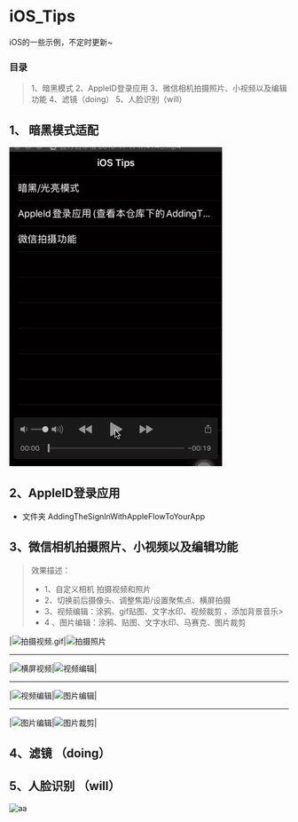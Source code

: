 # iOS_Tips
iOS的一些示例，不定时更新~
### 目录 
> 1、暗黑模式  2、AppleID登录应用  3、微信相机拍摄照片、小视频以及编辑功能 4、滤镜（doing） 5、人脸识别（will）

## 1、 暗黑模式适配

![暗黑模式](PrviewPicture/暗黑模式.gif)
  
## 2、AppleID登录应用

* 文件夹 AddingTheSignInWithAppleFlowToYourApp

## 3、微信相机拍摄照片、小视频以及编辑功能  
> 效果描述：  
> * 1、自定义相机 拍摄视频和照片
> * 2、切换前后摄像头、调整焦距/设置聚焦点、横屏拍摄
> * 3、视频编辑：涂鸦、gif贴图、文字水印、视频裁剪 、添加背景音乐> 
> * 4 、图片编辑：涂鸦、贴图、文字水印、马赛克、图片裁剪

|![拍摄视频.gif](https://upload-images.jianshu.io/upload_images/1708447-0c93cbc1fd0222af.gif?imageMogr2/auto-orient/strip)|![拍摄照片](https://upload-images.jianshu.io/upload_images/1708447-866d269f0082e9dd.gif?imageMogr2/auto-orient/strip)

*****

|![横屏视频](https://upload-images.jianshu.io/upload_images/1708447-33596f9fbc0397cd.gif?imageMogr2/auto-orient/strip)|![视频编辑](https://upload-images.jianshu.io/upload_images/1708447-1bbac1cb783b3c58.gif?imageMogr2/auto-orient/strip)|

****

|![视频编辑](https://upload-images.jianshu.io/upload_images/1708447-c33db62c9deae6c4.gif?imageMogr2/auto-orient/strip)|![图片编辑](https://upload-images.jianshu.io/upload_images/1708447-7bc002a4c514695a.gif?imageMogr2/auto-orient/strip)|

****

|![图片编辑](https://upload-images.jianshu.io/upload_images/1708447-5f53acb267b67dcc.gif?imageMogr2/auto-orient/strip)|![图片裁剪](https://upload-images.jianshu.io/upload_images/1708447-fa99b90ec357da91.gif?imageMogr2/auto-orient/strip)|


## 4、滤镜 （doing）

## 5、人脸识别 （will）




![aa](/微信公众号.bmp)

